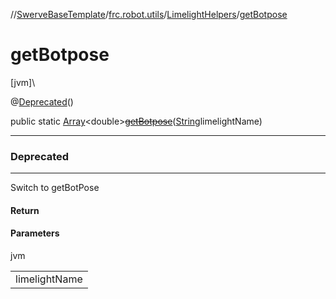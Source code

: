 //[SwerveBaseTemplate](../../../index.md)/[frc.robot.utils](../index.md)/[LimelightHelpers](index.md)/[getBotpose](get-botpose.md)

# getBotpose

[jvm]\

@[Deprecated](https://docs.oracle.com/javase/8/docs/api/java/lang/Deprecated.html)()

public static [Array](https://kotlinlang.org/api/latest/jvm/stdlib/kotlin/-array/index.html)&lt;double&gt;[~~getBotpose~~](get-botpose.md)([String](https://docs.oracle.com/javase/8/docs/api/java/lang/String.html)limelightName)

---

### Deprecated

---

Switch to getBotPose

#### Return

#### Parameters

jvm

| |
|---|
| limelightName |

